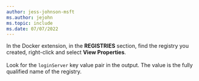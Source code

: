 ```yaml
---
author: jess-johnson-msft
ms.author: jejohn
ms.topic: include
ms.date: 07/07/2022
---
```


In the Docker extension, in the **REGISTRIES** section, find the registry you created, right-click and select **View Properties**.
<br><br>
Look for the `loginServer` key value pair in the output. The value is the fully qualified name of the registry.
